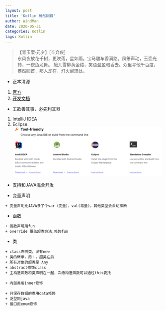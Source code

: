 ```yaml
---
layout: post
title: 'Kotlin 蓦然回首'
author: WindMan
date: 2020-05-31
categories: Kotlin 
tags: Kotlin 
---
```

> 【青玉案·元夕】[辛弃疾]  
东风夜放花千树，更吹落，星如雨。宝马雕车香满路。凤箫声动，玉壶光转，一夜鱼龙舞。
蛾儿雪柳黄金缕，笑语盈盈暗香去。众里寻他千百度，蓦然回首，那人却在，灯火阑珊处。

+ 正本清源
 1. [官方](https://kotlinlang.org/)
 2. [开发文档](https://www.kotlincn.net/docs/reference/basic-syntax.html)
+  工欲善其事，必先利其器
 1. IntelliJ IDEA
 2. Eclipse 
![test](/assets/img/kotlin/kotlin_tools.png)

+ 支持和JAVA混合开发

+ 变量声明
```
+ 变量声明比JAVA多了个var（变量）、val(常量)，其他类型会自动推断
```

+ 函数
```
+ 函数声明用fun
+ override 覆盖超类方法,修饰fun
```

+ 类
```
+ class声明类，没有new
+ 类的继承，用：，超类在后
+ 所有对象的超类是 Any
+ abstract修饰class
+ 主构造函数和类声明在一起，次级构造函数可以通过this委托

+ 内部类用inner修饰

+ 只保存数据的类用data修饰
+ 泛型同java
+ 接口用enum修饰
```


